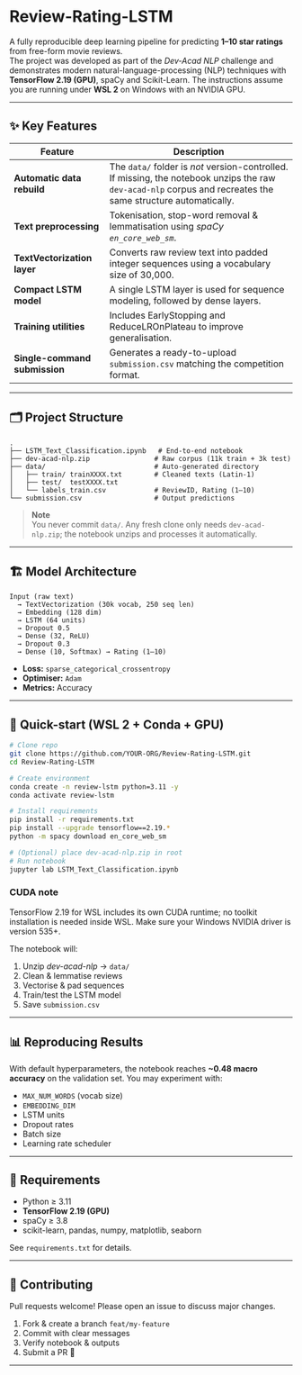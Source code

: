 # Review-Rating-LSTM

A fully reproducible deep learning pipeline for predicting **1–10 star ratings** from free-form movie reviews.  
The project was developed as part of the *Dev-Acad NLP* challenge and demonstrates modern natural-language-processing (NLP) techniques with **TensorFlow 2.19 (GPU)**, spaCy and Scikit-Learn. The instructions assume you are running under **WSL 2** on Windows with an NVIDIA GPU.

---

## ✨ Key Features

| Feature | Description |
|---------|-------------|
| **Automatic data rebuild** | The `data/` folder is *not* version-controlled. If missing, the notebook unzips the raw `dev-acad-nlp` corpus and recreates the same structure automatically. |
| **Text preprocessing** | Tokenisation, stop-word removal & lemmatisation using *spaCy `en_core_web_sm`*. |
| **TextVectorization layer** | Converts raw review text into padded integer sequences using a vocabulary size of 30,000. |
| **Compact LSTM model** | A single LSTM layer is used for sequence modeling, followed by dense layers. |
| **Training utilities** | Includes EarlyStopping and ReduceLROnPlateau to improve generalisation. |
| **Single-command submission** | Generates a ready-to-upload `submission.csv` matching the competition format. |

---

## 🗂️ Project Structure

```text
.
├── LSTM_Text_Classification.ipynb   # End-to-end notebook
├── dev-acad-nlp.zip                # Raw corpus (11k train + 3k test)
├── data/                           # Auto-generated directory
│   ├── train/ trainXXXX.txt        # Cleaned texts (Latin-1)
│   ├── test/  testXXXX.txt
│   └── labels_train.csv            # ReviewID, Rating (1–10)
└── submission.csv                  # Output predictions
```

> **Note**  
> You never commit `data/`. Any fresh clone only needs `dev-acad-nlp.zip`; the notebook unzips and processes it automatically.

---

## 🏗️ Model Architecture

```
Input (raw text)
  → TextVectorization (30k vocab, 250 seq len)
  → Embedding (128 dim)
  → LSTM (64 units)
  → Dropout 0.5
  → Dense (32, ReLU)
  → Dropout 0.3
  → Dense (10, Softmax) → Rating (1–10)
```

* **Loss:** `sparse_categorical_crossentropy`
* **Optimiser:** `Adam`
* **Metrics:** Accuracy

---

## 🚀 Quick-start (WSL 2 + Conda + GPU)

```bash
# Clone repo
git clone https://github.com/YOUR-ORG/Review-Rating-LSTM.git
cd Review-Rating-LSTM

# Create environment
conda create -n review-lstm python=3.11 -y
conda activate review-lstm

# Install requirements
pip install -r requirements.txt
pip install --upgrade tensorflow==2.19.*
python -m spacy download en_core_web_sm

# (Optional) place dev-acad-nlp.zip in root
# Run notebook
jupyter lab LSTM_Text_Classification.ipynb
```

### CUDA note

TensorFlow 2.19 for WSL includes its own CUDA runtime; no toolkit installation is needed inside WSL. Make sure your Windows NVIDIA driver is version 535+.

The notebook will:

1. Unzip *dev-acad-nlp* → `data/`
2. Clean & lemmatise reviews
3. Vectorise & pad sequences
4. Train/test the LSTM model
5. Save `submission.csv`

---

## 📊 Reproducing Results

With default hyperparameters, the notebook reaches **~0.48 macro accuracy** on the validation set. You may experiment with:

* `MAX_NUM_WORDS` (vocab size)
* `EMBEDDING_DIM`
* LSTM units
* Dropout rates
* Batch size
* Learning rate scheduler

---

## 📝 Requirements

* Python ≥ 3.11
* **TensorFlow 2.19 (GPU)**
* spaCy ≥ 3.8
* scikit-learn, pandas, numpy, matplotlib, seaborn

See `requirements.txt` for details.

---

## 🤝 Contributing

Pull requests welcome! Please open an issue to discuss major changes.

1. Fork & create a branch `feat/my-feature`
2. Commit with clear messages
3. Verify notebook & outputs
4. Submit a PR 🎉

---
